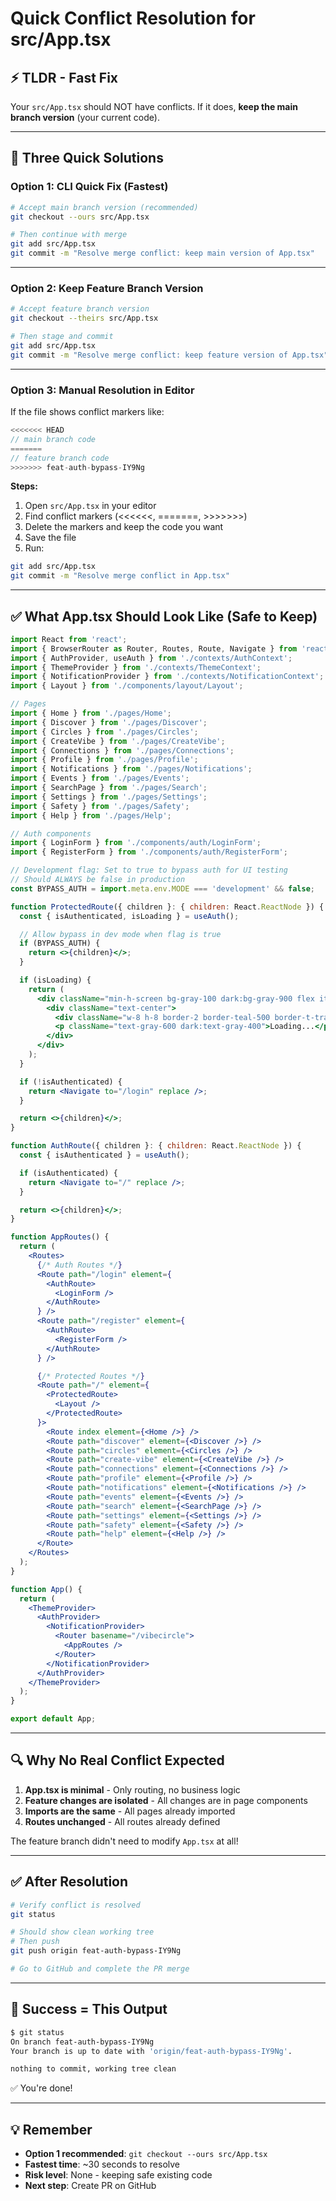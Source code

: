 # Quick Conflict Resolution for src/App.tsx

## ⚡ TLDR - Fast Fix

Your `src/App.tsx` should NOT have conflicts. If it does, **keep the main branch version** (your current code).

---

## 🔧 Three Quick Solutions

### Option 1: CLI Quick Fix (Fastest)
```bash
# Accept main branch version (recommended)
git checkout --ours src/App.tsx

# Then continue with merge
git add src/App.tsx
git commit -m "Resolve merge conflict: keep main version of App.tsx"
```

---

### Option 2: Keep Feature Branch Version
```bash
# Accept feature branch version
git checkout --theirs src/App.tsx

# Then stage and commit
git add src/App.tsx
git commit -m "Resolve merge conflict: keep feature version of App.tsx"
```

---

### Option 3: Manual Resolution in Editor

If the file shows conflict markers like:
```jsx
<<<<<<< HEAD
// main branch code
=======
// feature branch code
>>>>>>> feat-auth-bypass-IY9Ng
```

**Steps:**
1. Open `src/App.tsx` in your editor
2. Find conflict markers (<<<<<<, =======, >>>>>>>)
3. Delete the markers and keep the code you want
4. Save the file
5. Run:
```bash
git add src/App.tsx
git commit -m "Resolve merge conflict in App.tsx"
```

---

## ✅ What App.tsx Should Look Like (Safe to Keep)

```jsx
import React from 'react';
import { BrowserRouter as Router, Routes, Route, Navigate } from 'react-router-dom';
import { AuthProvider, useAuth } from './contexts/AuthContext';
import { ThemeProvider } from './contexts/ThemeContext';
import { NotificationProvider } from './contexts/NotificationContext';
import { Layout } from './components/layout/Layout';

// Pages
import { Home } from './pages/Home';
import { Discover } from './pages/Discover';
import { Circles } from './pages/Circles';
import { CreateVibe } from './pages/CreateVibe';
import { Connections } from './pages/Connections';
import { Profile } from './pages/Profile';
import { Notifications } from './pages/Notifications';
import { Events } from './pages/Events';
import { SearchPage } from './pages/Search';
import { Settings } from './pages/Settings';
import { Safety } from './pages/Safety';
import { Help } from './pages/Help';

// Auth components
import { LoginForm } from './components/auth/LoginForm';
import { RegisterForm } from './components/auth/RegisterForm';

// Development flag: Set to true to bypass auth for UI testing
// Should ALWAYS be false in production
const BYPASS_AUTH = import.meta.env.MODE === 'development' && false;

function ProtectedRoute({ children }: { children: React.ReactNode }) {
  const { isAuthenticated, isLoading } = useAuth();

  // Allow bypass in dev mode when flag is true
  if (BYPASS_AUTH) {
    return <>{children}</>;
  }

  if (isLoading) {
    return (
      <div className="min-h-screen bg-gray-100 dark:bg-gray-900 flex items-center justify-center">
        <div className="text-center">
          <div className="w-8 h-8 border-2 border-teal-500 border-t-transparent rounded-full animate-spin mx-auto mb-4"></div>
          <p className="text-gray-600 dark:text-gray-400">Loading...</p>
        </div>
      </div>
    );
  }

  if (!isAuthenticated) {
    return <Navigate to="/login" replace />;
  }

  return <>{children}</>;
}

function AuthRoute({ children }: { children: React.ReactNode }) {
  const { isAuthenticated } = useAuth();

  if (isAuthenticated) {
    return <Navigate to="/" replace />;
  }

  return <>{children}</>;
}

function AppRoutes() {
  return (
    <Routes>
      {/* Auth Routes */}
      <Route path="/login" element={
        <AuthRoute>
          <LoginForm />
        </AuthRoute>
      } />
      <Route path="/register" element={
        <AuthRoute>
          <RegisterForm />
        </AuthRoute>
      } />

      {/* Protected Routes */}
      <Route path="/" element={
        <ProtectedRoute>
          <Layout />
        </ProtectedRoute>
      }>
        <Route index element={<Home />} />
        <Route path="discover" element={<Discover />} />
        <Route path="circles" element={<Circles />} />
        <Route path="create-vibe" element={<CreateVibe />} />
        <Route path="connections" element={<Connections />} />
        <Route path="profile" element={<Profile />} />
        <Route path="notifications" element={<Notifications />} />
        <Route path="events" element={<Events />} />
        <Route path="search" element={<SearchPage />} />
        <Route path="settings" element={<Settings />} />
        <Route path="safety" element={<Safety />} />
        <Route path="help" element={<Help />} />
      </Route>
    </Routes>
  );
}

function App() {
  return (
    <ThemeProvider>
      <AuthProvider>
        <NotificationProvider>
          <Router basename="/vibecircle">
            <AppRoutes />
          </Router>
        </NotificationProvider>
      </AuthProvider>
    </ThemeProvider>
  );
}

export default App;
```

---

## 🔍 Why No Real Conflict Expected

1. **App.tsx is minimal** - Only routing, no business logic
2. **Feature changes are isolated** - All changes are in page components
3. **Imports are the same** - All pages already imported
4. **Routes unchanged** - All routes already defined

The feature branch didn't need to modify `App.tsx` at all!

---

## ✅ After Resolution

```bash
# Verify conflict is resolved
git status

# Should show clean working tree
# Then push
git push origin feat-auth-bypass-IY9Ng

# Go to GitHub and complete the PR merge
```

---

## 🎯 Success = This Output

```bash
$ git status
On branch feat-auth-bypass-IY9Ng
Your branch is up to date with 'origin/feat-auth-bypass-IY9Ng'.

nothing to commit, working tree clean
```

✅ You're done!

---

## 💡 Remember

- **Option 1 recommended**: `git checkout --ours src/App.tsx`
- **Fastest time**: ~30 seconds to resolve
- **Risk level**: None - keeping safe existing code
- **Next step**: Create PR on GitHub

